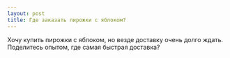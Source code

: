 ```yaml
---
layout: post 
title: Где заказать пирожки с яблоком? 
--- 
```

Хочу купить пирожки с яблоком, но везде доставку очень долго ждать. Поделитесь опытом, где самая быстрая доставка?